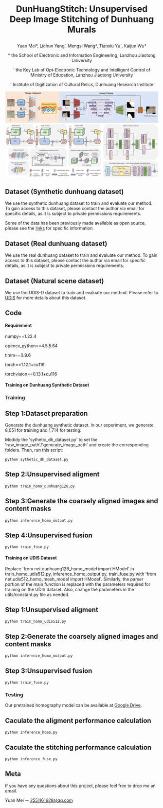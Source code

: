 # <p align="center">DunHuangStitch: Unsupervised Deep Image Stitching of Dunhuang Murals</p>
<p align="center">Yuan Mei*, Lichun Yang', Mengsi Wang*, Tianxiu Yu`, Kaijun Wu*</p>
<p align="center">* the School of Electronic and Information Engineering, Lanzhou Jiaotong University</p>
<p align="center">' the Key Lab of Opt-Electronic Technology and Intelligent Control of Ministry of Education, Lanzhou Jiaotong University</p>
<p align="center">` Institute of Digitization of Cultural Relics, Dunhuang Research Institute</p>

![image](./network.png)
## Dataset (Synthetic dunhuang dataset)
We use the synthetic dunhuang dataset to train and evaluate our method. To gain access to this dataset, please contact the author via email for specific details, as it is subject to private permissions requirements. 

Some of the data has been previously made available as open source, please see the [links](https://drive.google.com/file/d/1zqFX_gg6Pp4kf4PrmKB7NIojQDSxS3xr/view) for specific information.

## Dataset (Real dunhuang dataset)
We use the real dunhuang dataset to train and evaluate our method. To gain access to this dataset, please contact the author via email for specific details, as it is subject to private permissions requirements. 

## Dataset (Natural scene dataset)
We use the UDIS-D dataset to train and evaluate our method. Please refer to [UDIS](https://github.com/nie-lang/UnsupervisedDeepImageStitching) for more details about this dataset.


## Code
#### Requirement
numpy==1.22.4

opencv_python==4.5.5.64

timm==0.9.6

torch==1.12.1+cu116

torchvision==0.13.1+cu116


#### Training on Dunhuang Synthetic Dataset
### Training 
##  Step 1:Dataset preparation
Generate the dunhuang synthetic dataset. In our experiment, we generate 8,051 for training and 1,714 for testing.

Modidy the 'sythetic_dh_dataset.py' to set the 'raw_image_path'/'generate_image_path' and create the corresponding folders. Then, run this script:
```
python sythetic_dh_dataset.py
```

## Step 2:Unsupervised aligment
```
python train_homo_dunhuang128.py
```

## Step 3:Generate the coarsely aligned images and content masks
```
python inference_homo_output.py
```

## Step 4:Unsupervised fusion
```
python train_fuse.py
```

#### Training on UDIS Dataset
Replace 'from net.dunhuang128_homo_model import HModel' in train_homo_udis512.py, inference_homo_output.py, train_fuse.py with 'from net.udis512_homo_mesh_model import HModel'. Similarly, the parser portion of the main function is replaced with the parameters required for training on the UDIS dataset. Also, change the parameters in the utils/constant.py file as needed.
## Step 1:Unsupervised aligment
```
python train_homo_udis512.py
```

## Step 2:Generate the coarsely aligned images and content masks
```
python inference_homo_output.py
```

## Step 3:Unsupervised fusion
```
python train_fuse.py
```

### Testing 
Our pretrained homography model can be available at [Google Drive](https://drive.google.com/drive/folders/12fLswn9o8FVLoqewfHIWazhphBY3LD4h?usp=drive_link).
## Caculate the aligment performance calculation
```
python inference_homo.py
```
## Caculate the stitching performance calculation
```
python inference_fuse.py
```

## Meta
If you have any questions about this project, please feel free to drop me an email.

Yuan Mei -- 2551161628@qq.com



